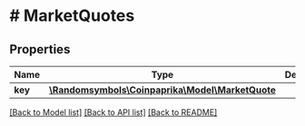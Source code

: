 # # MarketQuotes

## Properties

Name | Type | Description | Notes
------------ | ------------- | ------------- | -------------
**key** | [**\Randomsymbols\Coinpaprika\Model\MarketQuote**](MarketQuote.md) |  | [optional]

[[Back to Model list]](../../README.md#models) [[Back to API list]](../../README.md#endpoints) [[Back to README]](../../README.md)
